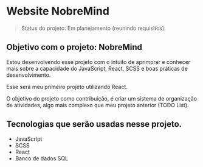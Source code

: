 <h1> Website NobreMind </h1>

> Status do projeto: Em planejamento (reunindo requisitos).

<h2> Objetivo com o projeto: NobreMind </h2>

<p> Estou desenvolvendo esse projeto com o intuito de aprimorar e conhecer mais sobre a capacidade do JavaScript, React, SCSS e boas práticas de desenvolvimento. </p>
<p> Esse será meu primeiro projeto utilizando React.
<p> O objetivo do projeto como contribuição, é criar um sistema de organização de atividades, algo mais complexo que meu projeto anterior (TODO List). </p>

<h2> Tecnologias que serão usadas nesse projeto. </h2>

<ul>
<li>JavaScript</li>
<li>SCSS</li>
<li>React</li>
<li>Banco de dados SQL</li>
</ul>
